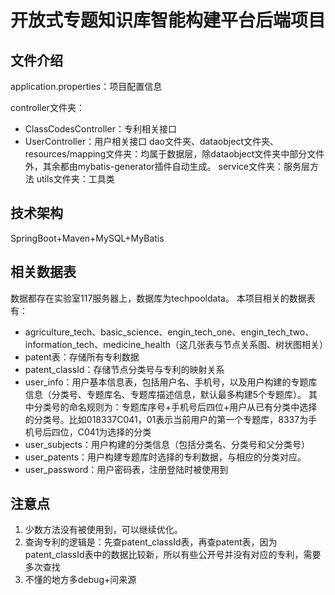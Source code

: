 # 开放式专题知识库智能构建平台后端项目
## 文件介绍
application.properties：项目配置信息

controller文件夹：
* ClassCodesController：专利相关接口
* UserController：用户相关接口
dao文件夹、dataobject文件夹、resources/mapping文件夹：均属于数据层，除dataobject文件夹中部分文件外，其余都由mybatis-generator插件自动生成。
service文件夹：服务层方法
utils文件夹：工具类

## 技术架构
SpringBoot+Maven+MySQL+MyBatis

## 相关数据表
数据都存在实验室117服务器上，数据库为techpooldata。
本项目相关的数据表有：
* agriculture_tech、basic_science、engin_tech_one、engin_tech_two、information_tech、medicine_health（这几张表与节点关系图、树状图相关）
* patent表：存储所有专利数据
* patent_classId：存储节点分类号与专利的映射关系
* user_info：用户基本信息表，包括用户名、手机号，以及用户构建的专题库信息（分类号、专题库名、专题库描述信息，默认最多构建5个专题库）。
其中分类号的命名规则为：专题库序号+手机号后四位+用户从已有分类中选择的分类号。比如018337C041，01表示当前用户的第一个专题库，8337为手机号后四位，C041为选择的分类
* user_subjects：用户构建的分类信息（包括分类名、分类号和父分类号）
* user_patents：用户构建专题库时选择的专利数据，与相应的分类对应。
* user_password：用户密码表，注册登陆时被使用到

## 注意点
1. 少数方法没有被使用到，可以继续优化。
2. 查询专利的逻辑是：先查patent_classId表，再查patent表，因为patent_classId表中的数据比较新，所以有些公开号并没有对应的专利，需要多次查找
3. 不懂的地方多debug+问来源